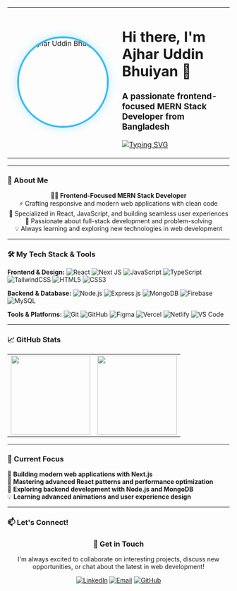 <div align="center">
  
<table>
  <tr>
    <td width="50%" align="center">
      <!-- Profile Picture on Left -->
      <img src="https://github.com/bhrifat619.png" alt="Ajhar Uddin Bhuiyan" width="200" height="200" style="border-radius: 100%; border: 4px solid #36BCF7; box-shadow: 0 0 20px rgba(54, 188, 247, 0.3);" />
    </td>
    <td width="50%">
      <!-- Text Content on Right -->
      <h1>Hi there, I'm Ajhar Uddin Bhuiyan 👋</h1>
      <h3>A passionate frontend-focused MERN Stack Developer from Bangladesh</h3>
      <p>
        <a href="https://github.com/bhrifat619">
          <img src="https://readme-typing-svg.herokuapp.com?font=Fira+Code&pause=1000&color=36BCF7&center=false&vCenter=false&width=435&lines=Crafting+beautiful+user+experiences;Clean+code+enthusiast;MERN+Stack+Developer;React+%7C+Tailwind+%7C+Node.js" alt="Typing SVG" />
        </a>
      </p>
    </td>
  </tr>
</table>

</div>

---

### 💫 About Me

<p align="center">
  <strong>👨‍💻 Frontend-Focused MERN Stack Developer</strong><br>
  ⚡ Crafting responsive and modern web applications with clean code<br>
  🌱 Specialized in React, JavaScript, and building seamless user experiences<br>
  🚀 Passionate about full-stack development and problem-solving<br>
  💡 Always learning and exploring new technologies in web development
</p>

---

### 🛠️ My Tech Stack & Tools

**Frontend & Design:**
![React](https://img.shields.io/badge/React-20232A?style=for-the-badge&logo=react&logoColor=61DAFB)
![Next JS](https://img.shields.io/badge/Next-black?style=for-the-badge&logo=next.js&logoColor=white)
![JavaScript](https://img.shields.io/badge/JavaScript-F7DF1E?style=for-the-badge&logo=javascript&logoColor=black)
![TypeScript](https://img.shields.io/badge/TypeScript-007ACC?style=for-the-badge&logo=typescript&logoColor=white)
![TailwindCSS](https://img.shields.io/badge/Tailwind_CSS-38B2AC?style=for-the-badge&logo=tailwind-css&logoColor=white)
![HTML5](https://img.shields.io/badge/HTML5-E34F26?style=for-the-badge&logo=html5&logoColor=white)
![CSS3](https://img.shields.io/badge/CSS3-1572B6?style=for-the-badge&logo=css3&logoColor=white)

**Backend & Database:**
![Node.js](https://img.shields.io/badge/Node.js-339933?style=for-the-badge&logo=nodedotjs&logoColor=white)
![Express.js](https://img.shields.io/badge/Express.js-000000?style=for-the-badge&logo=express&logoColor=white)
![MongoDB](https://img.shields.io/badge/MongoDB-47A248?style=for-the-badge&logo=mongodb&logoColor=white)
![Firebase](https://img.shields.io/badge/Firebase-FFCA28?style=for-the-badge&logo=firebase&logoColor=black)
![MySQL](https://img.shields.io/badge/MySQL-4479A1?style=for-the-badge&logo=mysql&logoColor=white)

**Tools & Platforms:**
![Git](https://img.shields.io/badge/Git-F05032?style=for-the-badge&logo=git&logoColor=white)
![GitHub](https://img.shields.io/badge/GitHub-181717?style=for-the-badge&logo=github&logoColor=white)
![Figma](https://img.shields.io/badge/Figma-F24E1E?style=for-the-badge&logo=figma&logoColor=white)
![Vercel](https://img.shields.io/badge/Vercel-000000?style=for-the-badge&logo=vercel&logoColor=white)
![Netlify](https://img.shields.io/badge/Netlify-00C7B7?style=for-the-badge&logo=netlify&logoColor=white)
![VS Code](https://img.shields.io/badge/VS_Code-007ACC?style=for-the-badge&logo=visual-studio-code&logoColor=white)

---

### 📈 GitHub Stats

<div align="center">
  
<table>
  <tr>
    <td align="center">
     <a href="https://github.com/bhrifat619">
    <img height="180em" src="https://github-readme-stats.vercel.app/api?username=bhrifat619&show_icons=true&theme=radical&hide_border=true&count_private=true" />
    </td>
    <td align="center">
      <a href="https://github.com/bhrifat619">
        <img height="180em" src="https://github-readme-stats.vercel.app/api/top-langs/?username=bhrifat619&layout=compact&theme=radical&hide_border=true&langs_count=8" />
      </a>
    </td>
  </tr>
</table>

</div>

---

### 🔄 Current Focus

<div align="left">

🚀 **Building modern web applications with Next.js**  
🎯 **Mastering advanced React patterns and performance optimization**  
🌱 **Exploring backend development with Node.js and MongoDB**  
💡 **Learning advanced animations and user experience design**

</div>

---

### 📫 Let's Connect!

<div align="center">

### 💬 Get in Touch

I'm always excited to collaborate on interesting projects, discuss new opportunities, or chat about the latest in web development!

</div>

<div align="center">

[![LinkedIn](https://img.shields.io/badge/LinkedIn-0077B5?style=for-the-badge&logo=linkedin&logoColor=white)](https://linkedin.com/in/ajharuddinbhuiyan/)
[![Email](https://img.shields.io/badge/Email-D14836?style=for-the-badge&logo=gmail&logoColor=white)](mailto:bhuiyanrifat619@gmail.com)
[![GitHub](https://img.shields.io/badge/GitHub-181717?style=for-the-badge&logo=github&logoColor=white)](https://github.com/bhrifat619)
</div>
